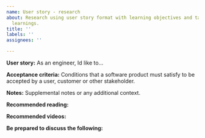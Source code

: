 ```yaml
---
name: User story - research
about: Research using user story format with learning objectives and tasks to reinforce
  learnings.
title: ''
labels: ''
assignees: ''

---
```


**User story:**
As an engineer, Id like to...

**Acceptance criteria:**
Conditions that a software product must satisfy to be accepted by a user, customer or other stakeholder.

**Notes:**
Supplemental notes or any additional context.

**Recommended reading:**

**Recommended videos:**

**Be prepared to discuss the following:**
